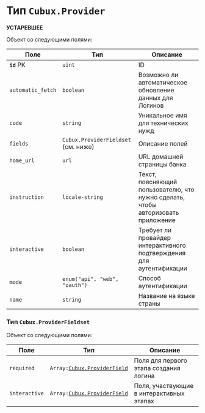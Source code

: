 Тип `Cubux.Provider`
====================

**УСТАРЕВШЕЕ**

Объект со следующими полями:

Поле              | Тип             | Описание
----------------- | --------------- | --------
**`id`** PK       | `uint`          | ID
`automatic_fetch` | `boolean`       | Возможно ли автоматическое обновление данных для Логинов
`code`            | `string`        | Уникальное имя для технических нужд
`fields`          | `Cubux.ProviderFieldset` (см. ниже) | Описание полей
`home_url`        | `url`           | URL домашней страницы банка
`instruction`     | `locale-string` | Текст, поясняющий пользователю, что нужно сделать, чтобы авторизовать приложение
`interactive`     | `boolean`       | Требует ли провайдер интерактивного подтверждения для аутентификации
`mode`            | `enum("api", "web", "oauth")` | Способ аутентификации
`name`            | `string`        | Название на языке страны


### Тип `Cubux.ProviderFieldset`

Объект со следующими полями:

Поле          | Тип | Описание
------------- | --- | --------
`required`    | `Array:`[`Cubux.ProviderField`][Cubux.ProviderField] | Поля для первого этапа создания логина
`interactive` | `Array:`[`Cubux.ProviderField`][Cubux.ProviderField] | Поля, участвующие в интерактивных этапах


[Cubux.ProviderField]: provider-field.md
